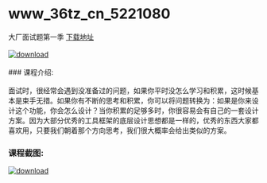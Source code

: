 # www_36tz_cn_5221080
大厂面试题第一季
[下载地址](http://www.36tz.cn/article/5221080 "下载地址")
<br/></br>[![download](http://36tz.cn/muke_img/2021_09_1-27-300x167.png "下载地址")](http://www.36tz.cn/article/5221080 "下载地址")
<br/></br>### 课程介绍:<br/></br>面试时，很经常会遇到没准备过的问题，如果你平时没怎么学习和积累，这时候基本是束手无措。如果你有不断的思考和积累，你可以将问题转换为：如果是你来设计这个功能，你会怎么设计？当你积累的足够多时，你很容易会有自己的一套设计方案。因为大部分优秀的工具框架的底层设计思想都是一样的，优秀的东西大家都喜欢用，只要我们朝着那个方向思考，我们很大概率会给出类似的方案。

### 课程截图:
[![download](http://36tz.cn/muke_img/2021_09_2-25.png "下载地址")](http://www.36tz.cn/article/5221080 "下载地址")
